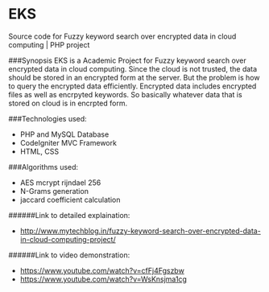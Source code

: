 # EKS
Source code for Fuzzy keyword search over encrypted data in cloud computing | PHP project

###Synopsis
EKS is a Academic Project for Fuzzy keyword search over encrypted data in cloud computing.
Since the cloud is not trusted, the data should be stored in an encrypted form at the server. But the problem is how to query the encrypted data efficiently. Encrypted data includes encrypted files as well as encrpyted keywords. So basically whatever data that is stored on cloud is in encrpted form.

###Technologies used:
* PHP and MySQL Database
* CodeIgniter MVC Framework
* HTML, CSS

###Algorithms used:
* AES mcrypt rijndael 256
* N-Grams generation
* jaccard coefficient calculation

######Link to detailed explaination:
* http://www.mytechblog.in/fuzzy-keyword-search-over-encrypted-data-in-cloud-computing-project/

######Link to video demonstration:
* https://www.youtube.com/watch?v=cfFj4Fgszbw
* https://www.youtube.com/watch?v=WsKnsjma1cg


